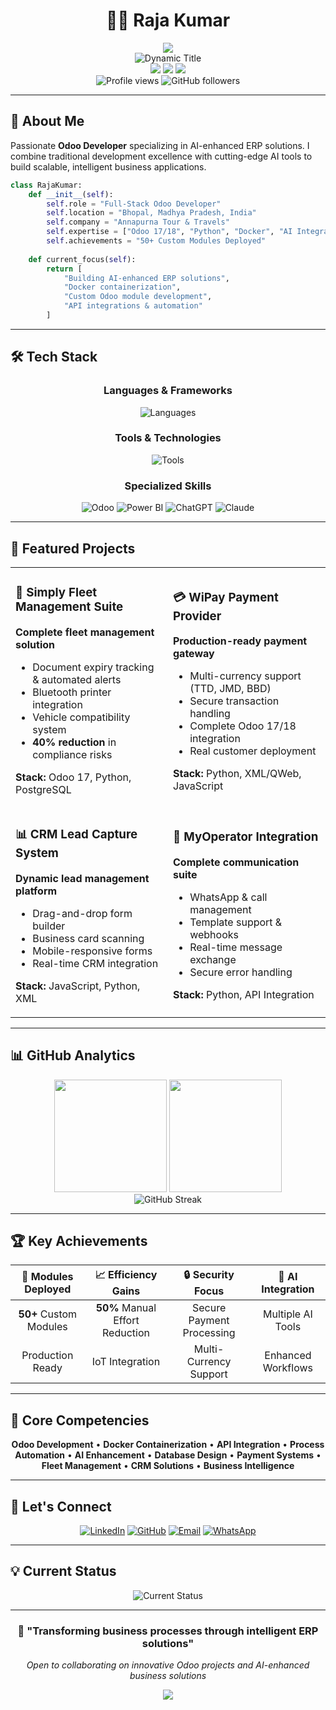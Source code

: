 # <div align="center">👨‍💻 Raja Kumar</div>

<div align="center">
  <img src="https://capsule-render.vercel.app/api?type=waving&color=0d1117,161b22,21262d&text=Odoo%20Developer%20%26%20AI%20Solutions%20Architect&fontColor=58a6ff&fontSize=35&fontAlign=50&fontAlignY=40&height=120&animation=fadeIn"/>
</div>

<div align="center">
  <img src="https://readme-typing-svg.herokuapp.com?font=JetBrains+Mono&size=24&duration=3000&pause=1000&color=58A6FF&center=true&vCenter=true&width=600&lines=Full-Stack+Odoo+Developer;AI-Enhanced+Solutions+Specialist;Docker+%26+Python+Expert;Building+Next-Gen+ERP+Systems" alt="Dynamic Title" />
</div>

<div align="center">
  <img src="https://img.shields.io/badge/📍%20Bhopal,%20India-161b22?style=flat-square&labelColor=21262d"/>
  <img src="https://img.shields.io/badge/🏢%20Annapurna%20Tour%20&%20Travels-161b22?style=flat-square&labelColor=21262d"/>
  <img src="https://img.shields.io/badge/💼%20Odoo%2017/18%20Specialist-161b22?style=flat-square&labelColor=21262d"/>
  
  <br/>
  
  <img src="https://komarev.com/ghpvc/?username=RajaKumar829891&label=Profile%20Views&color=58a6ff&style=flat-square&labelColor=21262d" alt="Profile views" />
  <img src="https://img.shields.io/github/followers/RajaKumar829891?label=Followers&style=flat-square&color=58a6ff&labelColor=21262d" alt="GitHub followers" />
</div>

---

## 🚀 About Me

Passionate **Odoo Developer** specializing in AI-enhanced ERP solutions. I combine traditional development excellence with cutting-edge AI tools to build scalable, intelligent business applications.

```python
class RajaKumar:
    def __init__(self):
        self.role = "Full-Stack Odoo Developer"
        self.location = "Bhopal, Madhya Pradesh, India"
        self.company = "Annapurna Tour & Travels"
        self.expertise = ["Odoo 17/18", "Python", "Docker", "AI Integration"]
        self.achievements = "50+ Custom Modules Deployed"
        
    def current_focus(self):
        return [
            "Building AI-enhanced ERP solutions",
            "Docker containerization",
            "Custom Odoo module development",
            "API integrations & automation"
        ]
```

---

## 🛠️ Tech Stack

<div align="center">

### Languages & Frameworks
<img src="https://skillicons.dev/icons?i=python,js,html,css,xml" alt="Languages"/>

### Tools & Technologies  
<img src="https://skillicons.dev/icons?i=docker,postgres,mysql,git,github" alt="Tools"/>

### Specialized Skills
<img src="https://img.shields.io/badge/Odoo-714B67?style=for-the-badge&logo=odoo&logoColor=white" alt="Odoo" />
<img src="https://img.shields.io/badge/Power_BI-F2C811?style=for-the-badge&logo=powerbi&logoColor=black" alt="Power BI" />
<img src="https://img.shields.io/badge/ChatGPT-00A67E?style=for-the-badge&logo=openai&logoColor=white" alt="ChatGPT" />
<img src="https://img.shields.io/badge/Claude-D97706?style=for-the-badge&logo=anthropic&logoColor=white" alt="Claude" />

</div>

---

## 💼 Featured Projects

<table>
<tr>
<td width="50%">

### 🚗 Simply Fleet Management Suite
**Complete fleet management solution**
- Document expiry tracking & automated alerts
- Bluetooth printer integration
- Vehicle compatibility system
- **40% reduction** in compliance risks

**Stack:** Odoo 17, Python, PostgreSQL

</td>
<td width="50%">

### 💳 WiPay Payment Provider
**Production-ready payment gateway**
- Multi-currency support (TTD, JMD, BBD)
- Secure transaction handling
- Complete Odoo 17/18 integration
- Real customer deployment

**Stack:** Python, XML/QWeb, JavaScript

</td>
</tr>
<tr>
<td width="50%">

### 📊 CRM Lead Capture System
**Dynamic lead management platform**
- Drag-and-drop form builder
- Business card scanning
- Mobile-responsive forms
- Real-time CRM integration

**Stack:** JavaScript, Python, XML

</td>
<td width="50%">

### 📱 MyOperator Integration
**Complete communication suite**
- WhatsApp & call management
- Template support & webhooks
- Real-time message exchange
- Secure error handling

**Stack:** Python, API Integration

</td>
</tr>
</table>

---

## 📊 GitHub Analytics

<div align="center">
  <img height="180em" src="https://github-readme-stats.vercel.app/api?username=RajaKumar829891&show_icons=true&theme=github_dark&hide_border=true&bg_color=0d1117&title_color=58a6ff&text_color=c9d1d9&icon_color=58a6ff"/>
  <img height="180em" src="https://github-readme-stats.vercel.app/api/top-langs/?username=RajaKumar829891&layout=compact&theme=github_dark&hide_border=true&bg_color=0d1117&title_color=58a6ff&text_color=c9d1d9"/>
</div>

<div align="center">
  <img src="https://github-readme-streak-stats.herokuapp.com/?user=RajaKumar829891&theme=github-dark-blue&hide_border=true&background=0d1117&ring=58a6ff&fire=58a6ff&currStreakLabel=58a6ff" alt="GitHub Streak" />
</div>

---

## 🏆 Key Achievements

<div align="center">

| 🎯 **Modules Deployed** | 📈 **Efficiency Gains** | 🔒 **Security Focus** | 🤖 **AI Integration** |
|:---:|:---:|:---:|:---:|
| **50+** Custom Modules | **50%** Manual Effort Reduction | Secure Payment Processing | Multiple AI Tools |
| Production Ready | IoT Integration | Multi-Currency Support | Enhanced Workflows |

</div>

---

## 🌟 Core Competencies

<div align="center">

**Odoo Development** • **Docker Containerization** • **API Integration** • **Process Automation** • **AI Enhancement** • **Database Design** • **Payment Systems** • **Fleet Management** • **CRM Solutions** • **Business Intelligence**

</div>

---

## 🤝 Let's Connect

<div align="center">

[![LinkedIn](https://img.shields.io/badge/LinkedIn-0077B5?style=for-the-badge&logo=linkedin&logoColor=white)](https://linkedin.com/in/raja-kumar-cseaiml)
[![GitHub](https://img.shields.io/badge/GitHub-181717?style=for-the-badge&logo=github&logoColor=white)](https://github.com/RajaKumar829891)
[![Email](https://img.shields.io/badge/Email-D14836?style=for-the-badge&logo=gmail&logoColor=white)](mailto:rajakumar829891@gmail.com)
[![WhatsApp](https://img.shields.io/badge/WhatsApp-25D366?style=for-the-badge&logo=whatsapp&logoColor=white)](tel:+918298913646)

</div>

---

## 💡 Current Status

<div align="center">
  <img src="https://readme-typing-svg.herokuapp.com?font=JetBrains+Mono&size=16&duration=3000&pause=1000&color=58A6FF&center=true&vCenter=true&width=500&lines=🔥+Currently+coding+new+Odoo+modules;⚡+Integrating+AI+into+ERP+workflows;🚀+Building+the+future+of+business+automation" alt="Current Status"/>
</div>

---

<div align="center">
  <h3>💭 "Transforming business processes through intelligent ERP solutions"</h3>
  <p><em>Open to collaborating on innovative Odoo projects and AI-enhanced business solutions</em></p>
</div>

<div align="center">
  <img src="https://capsule-render.vercel.app/api?type=waving&color=0d1117,161b22,21262d&height=80&section=footer"/>
</div>
